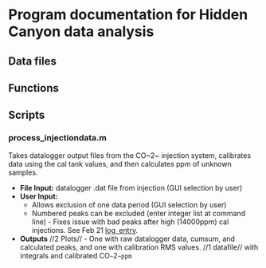 # Program documentation for Hidden Canyon data analysis

## Data files

## Functions

## Scripts

### process_injectiondata.m

Takes datalogger output files from the CO~2~ injection system,
calibrates data using the cal tank values, and then calculates ppm of
unknown samples.

* **File Input:** datalogger .dat file from injection (GUI selection by user)
* **User Input:** 
  * Allows exclusion of one data period (GUI selection by user)
  * Numbered peaks can be excluded (enter integer list at command line) - Fixes issue with bad peaks after high (14000ppm) cal injections. See Feb 21 [log`
`entry](hiddencanyon/hc_analysislog_1).
* **Outputs** //2 Plots// - One with raw datalogger data, cumsum, and calculated peaks, and one with calibration RMS values. //1 datafile// with integrals and calibrated CO`~`2`~ppm`
